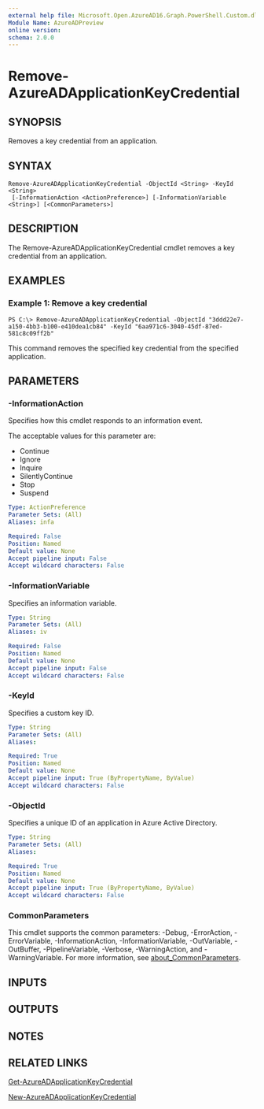 ```yaml
---
external help file: Microsoft.Open.AzureAD16.Graph.PowerShell.Custom.dll-Help.xml
Module Name: AzureADPreview
online version:
schema: 2.0.0
---
```


# Remove-AzureADApplicationKeyCredential

## SYNOPSIS
Removes a key credential from an application.

## SYNTAX

```
Remove-AzureADApplicationKeyCredential -ObjectId <String> -KeyId <String>
 [-InformationAction <ActionPreference>] [-InformationVariable <String>] [<CommonParameters>]
```

## DESCRIPTION
The Remove-AzureADApplicationKeyCredential cmdlet removes a key credential from an application.

## EXAMPLES

### Example 1: Remove a key credential
```
PS C:\> Remove-AzureADApplicationKeyCredential -ObjectId "3ddd22e7-a150-4bb3-b100-e410dea1cb84" -KeyId "6aa971c6-3040-45df-87ed-581c8c09ff2b"
```

This command removes the specified key credential from the specified application.

## PARAMETERS

### -InformationAction
Specifies how this cmdlet responds to an information event.

The acceptable values for this parameter are:

- Continue
- Ignore
- Inquire
- SilentlyContinue
- Stop
- Suspend

```yaml
Type: ActionPreference
Parameter Sets: (All)
Aliases: infa

Required: False
Position: Named
Default value: None
Accept pipeline input: False
Accept wildcard characters: False
```

### -InformationVariable
Specifies an information variable.

```yaml
Type: String
Parameter Sets: (All)
Aliases: iv

Required: False
Position: Named
Default value: None
Accept pipeline input: False
Accept wildcard characters: False
```

### -KeyId
Specifies a custom key ID.

```yaml
Type: String
Parameter Sets: (All)
Aliases:

Required: True
Position: Named
Default value: None
Accept pipeline input: True (ByPropertyName, ByValue)
Accept wildcard characters: False
```

### -ObjectId
Specifies a unique ID of an application in Azure Active Directory.

```yaml
Type: String
Parameter Sets: (All)
Aliases:

Required: True
Position: Named
Default value: None
Accept pipeline input: True (ByPropertyName, ByValue)
Accept wildcard characters: False
```

### CommonParameters
This cmdlet supports the common parameters: -Debug, -ErrorAction, -ErrorVariable, -InformationAction, -InformationVariable, -OutVariable, -OutBuffer, -PipelineVariable, -Verbose, -WarningAction, and -WarningVariable. For more information, see [about_CommonParameters](http://go.microsoft.com/fwlink/?LinkID=113216).

## INPUTS

## OUTPUTS

## NOTES

## RELATED LINKS

[Get-AzureADApplicationKeyCredential]()

[New-AzureADApplicationKeyCredential]()


